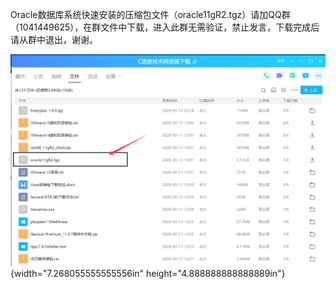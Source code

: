 Oracle数据库系统快速安装的压缩包文件（oracle11gR2.tgz）请加QQ群（1041449625），在群文件中下载，进入此群无需验证，禁止发言，下载完成后请从群中退出，谢谢。

![](/images/232/media/image1.png){width="7.268055555555556in"
height="4.888888888888889in"}
